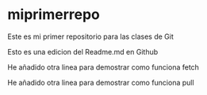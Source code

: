 # miprimerrepo
Este es mi primer repositorio para las clases de Git

Esto es una edicion del Readme.md en Github

He añadido otra linea para demostrar como funciona fetch

He añadido otra linea para demostrar como funciona pull
